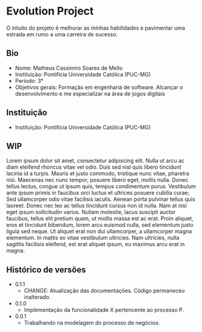 # Evolution Project

O intuito do projeto é melhorar as minhas habilidades e pavimentar uma estrada em rumo a uma carreira de sucesso.

## Bio

* Nome: Matheus Cassimiro Soares de Mello
* Instituição: Pontifícia Universidade Católica (PUC-MG)
* Período: 3°
* Objetivos gerais: Formação em engenharia de software. Alcançar o desenvolvimento e me especializar na área de jogos digitais

## Instituição

* Instituição: Pontifícia Universidade Católica (PUC-MG)

## WIP

Lorem ipsum dolor sit amet, consectetur adipiscing elit. Nulla ut arcu ac diam eleifend rhoncus vitae vel odio. Duis sed nisl quis libero tincidunt lacinia id a turpis. Mauris et justo commodo, tristique nunc vitae, pharetra nisi. Maecenas nec nunc tempor, posuere libero eget, mollis nulla. Donec tellus lectus, congue ut ipsum quis, tempus condimentum purus. Vestibulum ante ipsum primis in faucibus orci luctus et ultrices posuere cubilia curae; Sed ullamcorper odio vitae facilisis iaculis. Aenean porta pulvinar tellus quis laoreet. Donec nec leo ac tellus tincidunt cursus non id nulla. Nam at nisi eget ipsum sollicitudin varius. Nullam molestie, lacus suscipit auctor faucibus, tellus elit pretium quam, ut mollis massa est ac erat. Proin aliquet, eros et tincidunt bibendum, lorem arcu euismod nulla, sed elementum justo ligula sed neque. Ut aliquet erat non dui ullamcorper, a ullamcorper magna elementum. In mattis ex vitae vestibulum ultricies. Nam ultricies, nulla sagittis facilisis eleifend, est erat aliquet ipsum, eu maximus arcu erat in magna.

## Histórico de versões

* 0.1.1
    * CHANGE: Atualização das documentações. Código permaneceu inalterado.
* 0.1.0
    * Implementação da funcionalidade X pertencente ao processo P.
* 0.0.1
    * Trabalhando na modelagem do processo de negócios.

